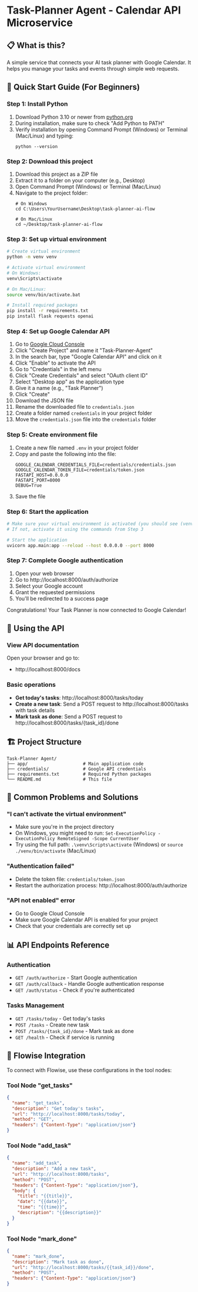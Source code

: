 # Task-Planner Agent - Calendar API Microservice

## 📋 What is this?
A simple service that connects your AI task planner with Google Calendar. It helps you manage your tasks and events through simple web requests.

## 🚀 Quick Start Guide (For Beginners)

### Step 1: Install Python
1. Download Python 3.10 or newer from [python.org](https://www.python.org/downloads/)
2. During installation, make sure to check "Add Python to PATH"
3. Verify installation by opening Command Prompt (Windows) or Terminal (Mac/Linux) and typing:
   ```
   python --version
   ```

### Step 2: Download this project
1. Download this project as a ZIP file
2. Extract it to a folder on your computer (e.g., Desktop)
3. Open Command Prompt (Windows) or Terminal (Mac/Linux)
4. Navigate to the project folder:
   ```
   # On Windows
   cd C:\Users\YourUsername\Desktop\task-planner-ai-flow
   
   # On Mac/Linux
   cd ~/Desktop/task-planner-ai-flow
   ```

### Step 3: Set up virtual environment
```bash
# Create virtual environment
python -m venv venv

# Activate virtual environment
# On Windows:
venv\Scripts\activate

# On Mac/Linux:
source venv/bin/activate.bat

# Install required packages
pip install -r requirements.txt
pip install flask requests openai
```

### Step 4: Set up Google Calendar API
1. Go to [Google Cloud Console](https://console.cloud.google.com)
2. Click "Create Project" and name it "Task-Planner-Agent"
3. In the search bar, type "Google Calendar API" and click on it
4. Click "Enable" to activate the API
5. Go to "Credentials" in the left menu
6. Click "Create Credentials" and select "OAuth client ID"
7. Select "Desktop app" as the application type
8. Give it a name (e.g., "Task Planner")
9. Click "Create"
10. Download the JSON file
11. Rename the downloaded file to `credentials.json`
12. Create a folder named `credentials` in your project folder
13. Move the `credentials.json` file into the `credentials` folder

### Step 5: Create environment file
1. Create a new file named `.env` in your project folder
2. Copy and paste the following into the file:
   ```
   GOOGLE_CALENDAR_CREDENTIALS_FILE=credentials/credentials.json
   GOOGLE_CALENDAR_TOKEN_FILE=credentials/token.json
   FASTAPI_HOST=0.0.0.0
   FASTAPI_PORT=8000
   DEBUG=True
   ```
3. Save the file

### Step 6: Start the application
```bash
# Make sure your virtual environment is activated (you should see (venv) at the beginning of your command line)
# If not, activate it using the commands from Step 3

# Start the application
uvicorn app.main:app --reload --host 0.0.0.0 --port 8000
```

### Step 7: Complete Google authentication
1. Open your web browser
2. Go to http://localhost:8000/auth/authorize
3. Select your Google account
4. Grant the requested permissions
5. You'll be redirected to a success page

Congratulations! Your Task Planner is now connected to Google Calendar!

## 📱 Using the API

### View API documentation
Open your browser and go to:
- http://localhost:8000/docs

### Basic operations
- **Get today's tasks**: http://localhost:8000/tasks/today
- **Create a new task**: Send a POST request to http://localhost:8000/tasks with task details
- **Mark task as done**: Send a POST request to http://localhost:8000/tasks/{task_id}/done

## 🏗️ Project Structure
```
Task-Planner Agent/
├── app/                     # Main application code
├── credentials/             # Google API credentials
├── requirements.txt         # Required Python packages
└── README.md                # This file
```

## 🐛 Common Problems and Solutions

### "I can't activate the virtual environment"
- Make sure you're in the project directory
- On Windows, you might need to run: `Set-ExecutionPolicy -ExecutionPolicy RemoteSigned -Scope CurrentUser`
- Try using the full path: `.\venv\Scripts\activate` (Windows) or `source ./venv/bin/activate` (Mac/Linux)

### "Authentication failed"
- Delete the token file: `credentials/token.json`
- Restart the authorization process: http://localhost:8000/auth/authorize

### "API not enabled" error
- Go to Google Cloud Console
- Make sure Google Calendar API is enabled for your project
- Check that your credentials are correctly set up

## 📊 API Endpoints Reference

### Authentication
- `GET /auth/authorize` - Start Google authentication
- `GET /auth/callback` - Handle Google authentication response
- `GET /auth/status` - Check if you're authenticated

### Tasks Management  
- `GET /tasks/today` - Get today's tasks
- `POST /tasks` - Create new task
- `POST /tasks/{task_id}/done` - Mark task as done
- `GET /health` - Check if service is running

## 🔧 Flowise Integration

To connect with Flowise, use these configurations in the tool nodes:

### Tool Node "get_tasks"
```json
{
  "name": "get_tasks",
  "description": "Get today's tasks",
  "url": "http://localhost:8000/tasks/today",
  "method": "GET",
  "headers": {"Content-Type": "application/json"}
}
```

### Tool Node "add_task"  
```json
{
  "name": "add_task",
  "description": "Add a new task",
  "url": "http://localhost:8000/tasks",
  "method": "POST",
  "headers": {"Content-Type": "application/json"},
  "body": {
    "title": "{{title}}",
    "date": "{{date}}",
    "time": "{{time}}",
    "description": "{{description}}"
  }
}
```

### Tool Node "mark_done"
```json
{
  "name": "mark_done", 
  "description": "Mark task as done",
  "url": "http://localhost:8000/tasks/{{task_id}}/done",
  "method": "POST",
  "headers": {"Content-Type": "application/json"}
}
```